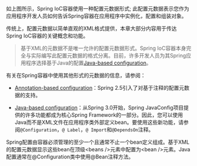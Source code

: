 如上图所示，Spring IoC容器使用一种配置元数据形式; 此配置元数据表示您作为应用程序开发人员如何告诉Spring容器在应用程序中实例化，配置和组装对象。

传统上，配置元数据以简单直观的XML格式提供，本章大部分内容用于传达Spring IoC容器的关键概念和功能。

> 基于XML的元数据不是唯一允许的配置元数据形式。Spring IoC容器本身完全与实际编写此配置元数据的格式分离。目前，许多开发人员为其Spring应用程序选择基于Java的配置[Java-based configuration](https://docs.spring.io/spring/docs/4.3.20.RELEASE/spring-framework-reference/htmlsingle/#beans-java)。

有关在Spring容器中使用其他形式的元数据的信息，请参阅：

* [Annotation-based configuration](https://docs.spring.io/spring/docs/4.3.20.RELEASE/spring-framework-reference/htmlsingle/#beans-annotation-config)：Spring 2.5引入了对基于注释的配置元数据的支持。

* [Java-based configuration](https://docs.spring.io/spring/docs/4.3.20.RELEASE/spring-framework-reference/htmlsingle/#beans-java)：从Spring 3.0开始，Spring JavaConfig项目提供的许多功能都成为核心Spring Framework的一部分。因此，您可以使用Java而不是XML文件在应用程序类外部定义bean。要使用这些新功能，请参阅`@Configuration`，`@ Label`，`@ Import`和`@DependsOn`注释。

Spring配置由容器必须管理的至少一个且通常不止一个bean定义组成。基于XML的配置元数据显示这些bean在顶级&lt;beans /&gt;元素中配置为&lt;bean /&gt;元素。Java配置通常在@Configuration类中使用@Bean注释方法。

